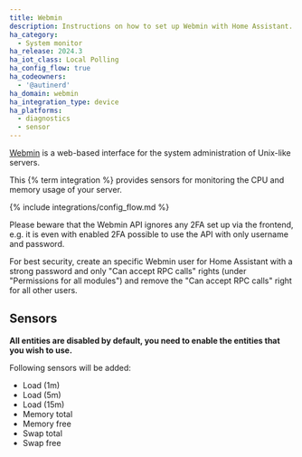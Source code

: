 ```yaml
---
title: Webmin
description: Instructions on how to set up Webmin with Home Assistant.
ha_category:
  - System monitor
ha_release: 2024.3
ha_iot_class: Local Polling
ha_config_flow: true
ha_codeowners:
  - '@autinerd'
ha_domain: webmin
ha_integration_type: device
ha_platforms:
  - diagnostics
  - sensor
---
```


[Webmin](https://webmin.com) is a web-based interface for the system administration of Unix-like servers.

This {% term integration %} provides sensors for monitoring the CPU and memory usage of your server.

{% include integrations/config_flow.md %}

<div class='note warning'>

Please beware that the Webmin API ignores any 2FA set up via the frontend, e.g. it is even with enabled 2FA possible to use the API with only username and password.

For best security, create an specific Webmin user for Home Assistant with a strong password and only "Can accept RPC calls" rights (under "Permissions for all modules") and remove the "Can accept RPC calls" right for all other users.

</div>

## Sensors

**All entities are disabled by default, you need to enable the entities that you wish to use.**

Following sensors will be added:

- Load (1m)
- Load (5m)
- Load (15m)
- Memory total
- Memory free
- Swap total
- Swap free
